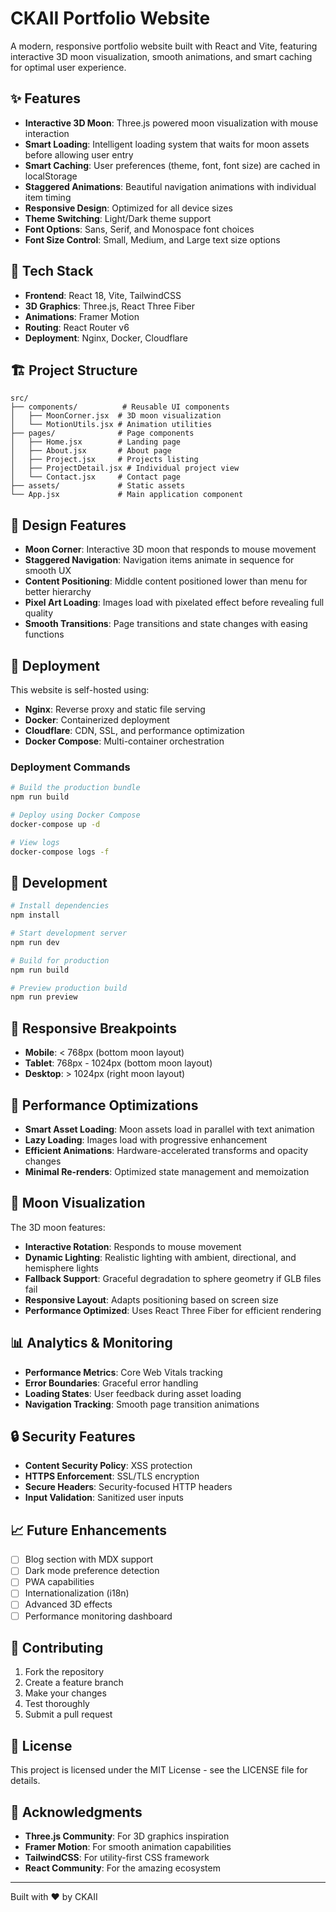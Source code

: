 # CKAII Portfolio Website

A modern, responsive portfolio website built with React and Vite, featuring interactive 3D moon visualization, smooth animations, and smart caching for optimal user experience.

## ✨ Features

- **Interactive 3D Moon**: Three.js powered moon visualization with mouse interaction
- **Smart Loading**: Intelligent loading system that waits for moon assets before allowing user entry
- **Smart Caching**: User preferences (theme, font, font size) are cached in localStorage
- **Staggered Animations**: Beautiful navigation animations with individual item timing
- **Responsive Design**: Optimized for all device sizes
- **Theme Switching**: Light/Dark theme support
- **Font Options**: Sans, Serif, and Monospace font choices
- **Font Size Control**: Small, Medium, and Large text size options

## 🚀 Tech Stack

- **Frontend**: React 18, Vite, TailwindCSS
- **3D Graphics**: Three.js, React Three Fiber
- **Animations**: Framer Motion
- **Routing**: React Router v6
- **Deployment**: Nginx, Docker, Cloudflare

## 🏗️ Project Structure

```
src/
├── components/          # Reusable UI components
│   ├── MoonCorner.jsx  # 3D moon visualization
│   └── MotionUtils.jsx # Animation utilities
├── pages/              # Page components
│   ├── Home.jsx        # Landing page
│   ├── About.jsx       # About page
│   ├── Project.jsx     # Projects listing
│   ├── ProjectDetail.jsx # Individual project view
│   └── Contact.jsx     # Contact page
├── assets/             # Static assets
└── App.jsx             # Main application component
```

## 🎨 Design Features

- **Moon Corner**: Interactive 3D moon that responds to mouse movement
- **Staggered Navigation**: Navigation items animate in sequence for smooth UX
- **Content Positioning**: Middle content positioned lower than menu for better hierarchy
- **Pixel Art Loading**: Images load with pixelated effect before revealing full quality
- **Smooth Transitions**: Page transitions and state changes with easing functions

## 🚀 Deployment

This website is self-hosted using:

- **Nginx**: Reverse proxy and static file serving
- **Docker**: Containerized deployment
- **Cloudflare**: CDN, SSL, and performance optimization
- **Docker Compose**: Multi-container orchestration

### Deployment Commands

```bash
# Build the production bundle
npm run build

# Deploy using Docker Compose
docker-compose up -d

# View logs
docker-compose logs -f
```

## 🔧 Development

```bash
# Install dependencies
npm install

# Start development server
npm run dev

# Build for production
npm run build

# Preview production build
npm run preview
```

## 📱 Responsive Breakpoints

- **Mobile**: < 768px (bottom moon layout)
- **Tablet**: 768px - 1024px (bottom moon layout)
- **Desktop**: > 1024px (right moon layout)

## 🎯 Performance Optimizations

- **Smart Asset Loading**: Moon assets load in parallel with text animation
- **Lazy Loading**: Images load with progressive enhancement
- **Efficient Animations**: Hardware-accelerated transforms and opacity changes
- **Minimal Re-renders**: Optimized state management and memoization

## 🌙 Moon Visualization

The 3D moon features:
- **Interactive Rotation**: Responds to mouse movement
- **Dynamic Lighting**: Realistic lighting with ambient, directional, and hemisphere lights
- **Fallback Support**: Graceful degradation to sphere geometry if GLB files fail
- **Responsive Layout**: Adapts positioning based on screen size
- **Performance Optimized**: Uses React Three Fiber for efficient rendering

## 📊 Analytics & Monitoring

- **Performance Metrics**: Core Web Vitals tracking
- **Error Boundaries**: Graceful error handling
- **Loading States**: User feedback during asset loading
- **Navigation Tracking**: Smooth page transition animations

## 🔒 Security Features

- **Content Security Policy**: XSS protection
- **HTTPS Enforcement**: SSL/TLS encryption
- **Secure Headers**: Security-focused HTTP headers
- **Input Validation**: Sanitized user inputs

## 📈 Future Enhancements

- [ ] Blog section with MDX support
- [ ] Dark mode preference detection
- [ ] PWA capabilities
- [ ] Internationalization (i18n)
- [ ] Advanced 3D effects
- [ ] Performance monitoring dashboard

## 🤝 Contributing

1. Fork the repository
2. Create a feature branch
3. Make your changes
4. Test thoroughly
5. Submit a pull request

## 📄 License

This project is licensed under the MIT License - see the LICENSE file for details.

## 🌟 Acknowledgments

- **Three.js Community**: For 3D graphics inspiration
- **Framer Motion**: For smooth animation capabilities
- **TailwindCSS**: For utility-first CSS framework
- **React Community**: For the amazing ecosystem

---

Built with ❤️ by CKAII
